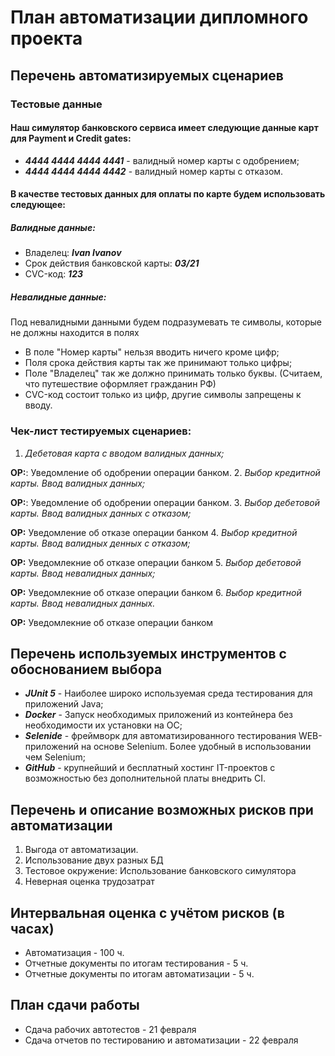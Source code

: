 # План автоматизации дипломного проекта

## Перечень автоматизируемых сценариев
### Тестовые данные
#### Наш симулятор банковского сервиса имеет следующие данные карт для Payment и Credit gates:
- __*4444 4444 4444 4441*__ - валидный номер карты с одобрением;
- __*4444 4444 4444 4442*__ - валидный номер карты с отказом.

#### В качестве тестовых данных для оплаты по карте будем использовать следующее:
##### Валидные данные:
- Владелец: __*Ivan Ivanov*__
- Срок действия банковской карты: __*03/21*__
- СVC-код: __*123*__
##### Невалидные данные:
Под невалидными данными будем подразумевать те символы, которые не должны находится в полях
- В поле "Номер карты" нельзя вводить ничего кроме цифр;
- Поля срока действия карты так же принимают только цифры;
- Поле "Владелец" так же должно принимать только буквы. (Считаем, что путешествие оформляет гражданин РФ)
- CVC-код состоит только из цифр, другие символы запрещены к вводу.
### Чек-лист тестируемых сценариев:
  1. *Дебетовая карта с вводом валидных данных;*
  
__ОР:__: Уведомление об одобрении операции банком.
2. *Выбор кредитной карты. Ввод валидных данных;*

__ОР:__: Уведомление об одобрении операции банком.
3. *Выбор дебетовой карты. Ввод валидных данных с отказом;*

__ОР:__ Уведомление об отказе операции банком
4. *Выбор кредитной карты. Ввод валидных денных с отказом;*

__ОР:__ Уведомлекние об отказе операции банком
5. *Выбор дебетовой карты. Ввод невалидных данных;*

__ОР:__ Уведомлекние об отказе операции банком
6. *Выбор кредитной карты. Ввод невалидных данных.*
   
__ОР:__ Уведомлекние об отказе операции банком


## Перечень используемых инструментов с обоснованием выбора
- __*JUnit 5*__ - Наиболее широко используемая среда тестирования для приложений Java;
- __*Docker*__ - Запуск необходимых приложений из контейнера без необходимости их установки на ОС;
- __*Selenide*__ - фреймворк для автоматизированного тестирования WEB-приложений на основе Selenium. Более удобный в использовании чем Selenium;
- __*GitHub*__ - крупнейший и бесплатный хостинг IT-проектов с возможностью без дополнительной платы внедрить CI.

## Перечень и описание возможных рисков при автоматизации
1. Выгода от автоматизации. 
2. Использование двух разных БД
3. Тестовое окружение: Использование банковского симулятора
4. Неверная оценка трудозатрат

## Интервальная оценка с учётом рисков (в часах)
- Автоматизация - 100 ч.
- Отчетные документы по итогам тестирования - 5 ч.
- Отчетные документы по итогам автоматизации - 5 ч.

## План сдачи работы
- Сдача рабочих автотестов - 21 февраля
- Сдача отчетов по тестированию и автоматизации - 22 февраля
